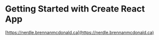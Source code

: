 # Getting Started with Create React App

[https://nerdle.brennanmcdonald.ca](https://nerdle.brennanmcdonald.ca)
